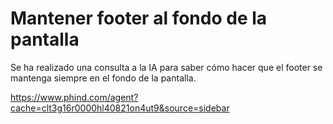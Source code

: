 # Mantener footer al fondo de la pantalla

Se ha realizado una consulta a la IA para saber cómo hacer que el footer se mantenga siempre en el fondo de la pantalla.

https://www.phind.com/agent?cache=clt3g16r0000hl40821on4ut9&source=sidebar